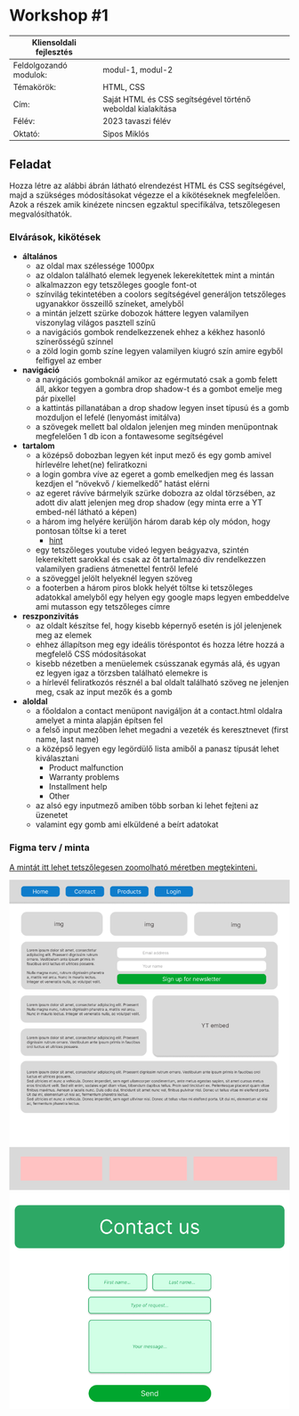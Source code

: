 # Workshop #1

| Kliensoldali fejlesztés | |
|-----|---|
| Feldolgozandó modulok: | modul-1, modul-2 |
| Témakörök: | HTML, CSS |
| Cím: | Saját HTML és CSS segítségével történő weboldal kialakítása |
| Félév: | 2023 tavaszi félév |
| Oktató: | Sipos Miklós |

## Feladat

Hozza létre az alábbi ábrán látható elrendezést HTML és CSS segítségével, majd a szükséges módosításokat végezze el a kikötéseknek megfelelően. Azok a részek amik kinézete nincsen egzaktul specifikálva, tetszőlegesen megvalósíthatók.

### Elvárások, kikötések
 - **általános**
    - az oldal max szélessége 1000px
    - az oldalon található elemek legyenek lekerekítettek mint a mintán
    - alkalmazzon egy tetszőleges google font-ot
    - színvilág tekintetében a coolors segítségével generáljon tetszőleges ugyanakkor összeillő színeket, amelyből
    - a mintán jelzett szürke dobozok háttere legyen valamilyen viszonylag világos pasztell színű
    - a navigációs gombok rendelkezzenek ehhez a kékhez hasonló színerősségű színnel
    - a zöld login gomb színe legyen valamilyen kiugró szín amire egyből felfigyel az ember
- **navigáció**
    - a navigációs gomboknál amikor az egérmutató csak a gomb felett áll, akkor tegyen a gombra drop shadow-t és a gombot emelje meg pár pixellel
    - a kattintás pillanatában a drop shadow legyen inset típusú és a gomb mozduljon el lefelé (lenyomást imitálva)
    - a szövegek mellett bal oldalon jelenjen meg minden menüpontnak megfelelően 1 db icon a fontawesome segítségével
- **tartalom**
    - a középső dobozban legyen két input mező és egy gomb amivel hírlevélre lehet(ne) feliratkozni
    - a login gombra víve az egeret a gomb emelkedjen meg és lassan kezdjen el “növekvő / kiemelkedő” hatást elérni
    - az egeret rávíve bármelyik szürke dobozra az oldal törzsében, az adott div alatt jelenjen meg drop shadow (egy minta erre a YT embed-nél látható a képen)
    - a három img helyére kerüljön három darab kép oly módon, hogy pontosan töltse ki a teret
        - [hint](https://www.w3schools.com/cssref/css3_pr_background-size.php)
    - egy tetszőleges youtube videó legyen beágyazva, szintén lekerekített sarokkal és csak az őt tartalmazó div rendelkezzen valamilyen gradiens átmenettel fentről lefelé
    - a szöveggel jelölt helyeknél legyen szöveg
    - a footerben a három piros blokk helyét töltse ki tetszőleges adatokkal amelyből egy helyen egy google maps legyen embeddelve ami mutasson egy tetszőleges címre
- **reszponzivitás**
    - az oldalt készítse fel, hogy kisebb képernyő esetén is jól jelenjenek meg az elemek
    - ehhez állapítson meg egy ideális töréspontot és hozza létre hozzá a megfelelő CSS módosításokat
    - kisebb nézetben a menüelemek csússzanak egymás alá, és ugyan ez legyen igaz a törzsben található elemekre is
    - a hírlevél feliratkozós résznél a bal oldalt található szöveg ne jelenjen meg, csak az input mezők és a gomb
- **aloldal**
    - a főoldalon a contact menüpont navigáljon át a contact.html oldalra amelyet a minta alapján építsen fel
    - a felső input mezőben lehet megadni a vezeték és keresztnevet (first name, last name)
    - a középső legyen egy legördülő lista amiből a panasz típusát lehet kiválasztani
        - Product malfunction
        - Warranty problems
        - Installment help
        - Other
    - az alsó egy inputmező amiben több sorban ki lehet fejteni az üzenetet
    - valamint egy gomb ami elküldené a beírt adatokat

### Figma terv / minta

[A mintát itt lehet tetszőlegesen zoomolható méretben megtekinteni.](https://www.figma.com/file/sJz7iPn0M9dbiWy7H7Hx3q/frontend-demo?node-id=0%3A1&t=e96on3VqfF3GnqNe-1)

![main](./images/ws1/main.png)
![contactus](./images/ws1/contactus.png)
